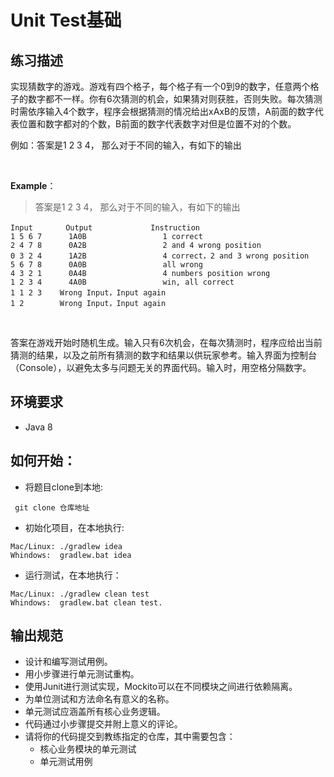 # Unit Test基础

## 练习描述

实现猜数字的游戏。游戏有四个格子，每个格子有一个0到9的数字，任意两个格子的数字都不一样。你有6次猜测的机会，如果猜对则获胜，否则失败。每次猜测时需依序输入4个数字，程序会根据猜测的情况给出xAxB的反馈，A前面的数字代表位置和数字都对的个数，B前面的数字代表数字对但是位置不对的个数。

例如：答案是1 2 3 4， 那么对于不同的输入，有如下的输出

 

**Example**：

> 答案是1 2 3 4， 那么对于不同的输入，有如下的输出
 
```
Input　　    Output             Instruction
1 5 6 7      1A0B                 1 correct
2 4 7 8      0A2B                 2 and 4 wrong position 
0 3 2 4      1A2B                 4 correct，2 and 3 wrong position
5 6 7 8      0A0B                 all wrong
4 3 2 1      0A4B                 4 numbers position wrong
1 2 3 4      4A0B                 win, all correct
1 1 2 3    Wrong Input，Input again
1 2        Wrong Input，Input again
```
 

答案在游戏开始时随机生成。输入只有6次机会，在每次猜测时，程序应给出当前猜测的结果，以及之前所有猜测的数字和结果以供玩家参考。输入界面为控制台（Console），以避免太多与问题无关的界面代码。输入时，用空格分隔数字。

## 环境要求
- Java 8

## 如何开始：

- 将题目clone到本地:
```
 git clone 仓库地址
```

- 初始化项目，在本地执行:

```
Mac/Linux: ./gradlew idea   
Whindows:  gradlew.bat idea  
```
- 运行测试，在本地执行：
```
Mac/Linux: ./gradlew clean test 
Whindows:  gradlew.bat clean test.
```

## 输出规范
- 设计和编写测试用例。
- 用小步骤进行单元测试重构。
- 使用Junit进行测试实现，Mockito可以在不同模块之间进行依赖隔离。
- 为单位测试和方法命名有意义的名称。
- 单元测试应涵盖所有核心业务逻辑。
- 代码通过小步骤提交并附上意义的评论。
- 请将你的代码提交到教练指定的仓库，其中需要包含：
    - 核心业务模块的单元测试
    - 单元测试用例
